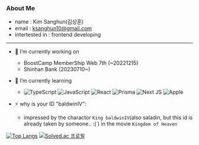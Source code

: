 ### About Me

* name : Kim Sanghun(김상훈)
* email : ksanghun10@gmail.com
* intertested in : frontend developing
---

- 🔭 I’m currently working on 
  - BoostCamp MemberShip Web 7th (~20221215)
  - Shinhan Bank (20230710~)
- 🌱 I’m currently learning 
  - ![TypeScript](https://img.shields.io/badge/typescript-%23007ACC.svg?style=for-the-badge&logo=typescript&logoColor=white) 
  ![JavaScript](https://img.shields.io/badge/javascript-%23323330.svg?style=for-the-badge&logo=javascript&logoColor=%23F7DF1E)
  ![React](https://img.shields.io/badge/react-%2320232a.svg?style=for-the-badge&logo=react&logoColor=%2361DAFB)
  ![Prisma](https://img.shields.io/badge/Prisma-3982CE?style=for-the-badge&logo=Prisma&logoColor=white)
  ![Next JS](https://img.shields.io/badge/Next-black?style=for-the-badge&logo=next.js&logoColor=white)
  ![Apple](https://img.shields.io/badge/-d3.js-brightgreen?style=for-the-badge&logo=d3.js&logoColor=white)
  
- ⚡ why is your ID "baldwinIV": 
    - impressed by the charactor `King baldwinIV`(also saladin, but this id is already taken by someone.. :( ) in the movie `Kingdom of Heaven`



[![Top Langs](https://github-readme-stats.vercel.app/api/top-langs/?username=baldwinIV)](https://github.com/baldwinIV/github-readme-stats)
[![Solved.ac 프로필](http://mazassumnida.wtf/api/v2/generate_badge?boj=ksanghun10)](https://solved.ac/ksanghun10)

